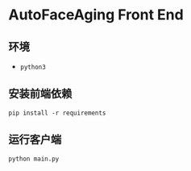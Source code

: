 # AutoFaceAging Front End


## 环境
- `python3`

## 安装前端依赖
```shell
pip install -r requirements
```

## 运行客户端

```shell
python main.py
```

